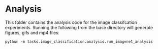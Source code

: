 # Analysis

This folder contains the analysis code for the image classifcation experiments. Running the following from the base directory will generate figures, gifs and mp4 files:

```
python -m tasks.image_classification.analysis.run_imagenet_analysis
```